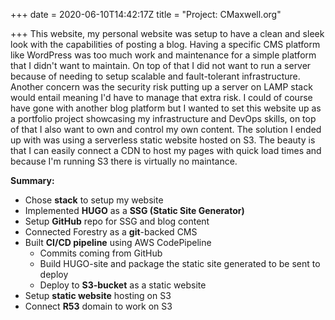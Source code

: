+++
date = 2020-06-10T14:42:17Z
title = "Project: CMaxwell.org"

+++
This website, my personal website was setup to have a clean and sleek look with the capabilities of posting a blog. Having a specific CMS platform like WordPress was too much work and maintenance for a simple platform that I didn't want to maintain. On top of that I did not want to run a server because of needing to setup scalable and fault-tolerant infrastructure. Another concern was the security risk putting up a server on LAMP stack would entail meaning I'd have to manage that extra risk. I could of course have gone with another blog platform but I wanted to set this website up as a portfolio project showcasing my infrastructure and DevOps skills, on top of that I also want to own and control my own content. The solution I ended up with was using a serverless static website hosted on S3. The beauty is that I can easily connect a CDN to host my pages with quick load times and because I'm running S3 there is virtually no maintance.

**Summary:**

* Chose **stack** to setup my website
* Implemented **HUGO** as a **SSG (Static Site Generator)**
* Setup **GitHub** repo for SSG and blog content
* Connected Forestry as a **git**-backed CMS
* Built **CI/CD pipeline** using AWS CodePipeline
  * Commits coming from GitHub
  * Build HUGO-site and package the static site generated to be sent to deploy
  * Deploy to **S3-bucket** as a static website
* Setup **static website** hosting on S3
* Connect **R53** domain to work on S3
